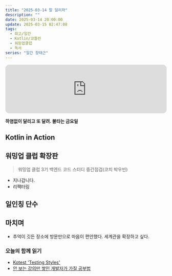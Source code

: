 ```yaml
---
title: "2025-03-14 말 달리자"
description: ""
date: 2025-03-14 20:00:00
update: 2025-03-15 02:47:08
tags:
  - 회고/일간
  - Kotlin/코틀린
  - 워밍업클럽
  - 독서
series: "일간 장태근" 
---
```


<iframe style="border-radius:12px" src="https://open.spotify.com/embed/track/42OTaKIDWseqiU8qflqjap?utm_source=generator" width="100%" height="152" frameBorder="0" allowfullscreen="" allow="autoplay; clipboard-write; encrypted-media; fullscreen; picture-in-picture" loading="lazy"></iframe>

**하염없이 달리고 또 달려. 불타는 금요일**

## Kotlin in Action

## 워밍업 클럽 확장판

> 워밍업 클럽 3기 백엔드 코드 스터디 중간점검(코치 박우빈)

- 지나갑니다.
- 리팩터링

## 일인칭 단수

## 마치며

- 추억이 깃든 장소에 방문만으로 마음이 편안했다. 세계관을 확장하고 싶다.

### 오늘의 함께 읽기

- [Kotest 'Testing Styles'](https://kotest.io/docs/framework/testing-styles.html)
- [안 보는 강의만 쌓인 개발자가 가질 공부법](https://www.youtube.com/watch?v=XO-r1PFCf3U)
